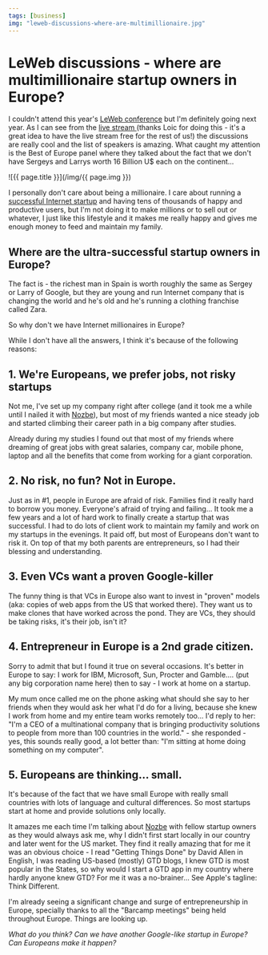 ```yaml
---
tags: [business]
img: "leweb-discussions-where-are-multimillionaire.jpg"
---
```


# LeWeb discussions - where are multimillionaire startup owners in Europe?


I couldn't attend this year's [LeWeb conference](http://leweb.net) but I'm definitely going next year. As I can see from the [live stream ](http://www.ustream.tv/channel/le-web-main-stage)(thanks Loic for doing this - it's a great idea to have the live stream free for the rest of us!) the discussions are really cool and the list of speakers is amazing. What caught my attention is the Best of Europe panel where they talked about the fact that we don't have Sergeys and Larrys worth 16 Billion U$ each on the continent...

<!--More-->

![{{ page.title }}](/img/{{ page.img }})

I personally don't care about being a millionaire. I care about running a [successful Internet startup][n] and having tens of thousands of happy and productive users, but I'm not doing it to make millions or to sell out or whatever, I just like this lifestyle and it makes me really happy and gives me enough money to feed and maintain my family.

## Where are the ultra-successful startup owners in Europe?

The fact is - the richest man in Spain is worth roughly the same as Sergey or Larry of Google, but they are young and run Internet company that is changing the world and he's old and he's running a clothing franchise called Zara.

So why don't we have Internet millionaires in Europe?

While I don't have all the answers, I think it's because of the following reasons:

## 1. We're Europeans, we prefer jobs, not risky startups

Not me, I've set up my company right after college (and it took me a while until I nailed it with [Nozbe][n]), but most of my friends wanted a nice steady job and started climbing their career path in a big company after studies.

Already during my studies I found out that most of my friends where dreaming of great jobs with great salaries, company car, mobile phone, laptop and all the benefits that come from working for a giant corporation.

## 2. No risk, no fun? Not in Europe.

Just as in #1, people in Europe are afraid of risk. Families find it really hard to borrow you money. Everyone's afraid of trying and failing... It took me a few years and a lot of hard work to finally create a startup that was successful. I had to do lots of client work to maintain my family and work on my startups in the evenings. It paid off, but most of Europeans don't want to risk it. On top of that my both parents are entrepreneurs, so I had their blessing and understanding.

## 3. Even VCs want a proven Google-killer

The funny thing is that VCs in Europe also want to invest in "proven" models (aka: copies of web apps from the US that worked there). They want us to make clones that have worked across the pond. They are VCs, they should be taking risks, it's their job, isn't it?

## 4. Entrepreneur in Europe is a 2nd grade citizen.

Sorry to admit that but I found it true on several occasions. It's better in Europe to say: I work for IBM, Microsoft, Sun, Procter and Gamble.... (put any big corporation name here) then to say - I work at home on a startup.

My mum once called me on the phone asking what should she say to her friends when they would ask her what I'd do for a living, because she knew I work from home and my entire team works remotely too... I'd reply to her: "I'm a CEO of a multinational company that is bringing productivity solutions to people from more than 100 countries in the world." - she responded - yes, this sounds really good, a lot better than: "I'm sitting at home doing something on my computer".

## 5. Europeans are thinking... small.

It's because of the fact that we have small Europe with really small countries with lots of language and cultural differences. So most startups start at home and provide solutions only locally.

It amazes me each time I'm talking about [Nozbe][n] with fellow startup owners as they would always ask me, why I didn't first start locally in our country and later went for the US market. They find it really amazing that for me it was an obvious choice - I read "Getting Things Done" by David Allen in English, I was reading US-based (mostly) GTD blogs, I knew GTD is most popular in the States, so why would I start a GTD app in my country where hardly anyone knew GTD? For me it was a no-brainer... See Apple's tagline: Think Different.

I'm already seeing a significant change and surge of entrepreneurship in Europe, specially thanks to all the "Barcamp meetings" being held throughout Europe. Things are looking up.

_What do you think? Can we have another Google-like startup in Europe? Can Europeans make it happen?_

  
  



[n]: https://michael.gratis/nozbe